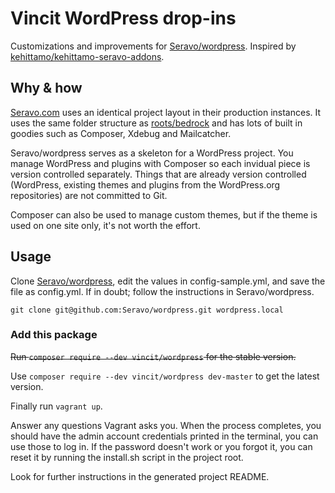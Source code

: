 # Vincit WordPress drop-ins

Customizations and improvements for [Seravo/wordpress](https://github.com/Seravo/wordpress). Inspired by [kehittamo/kehittamo-seravo-addons](https://github.com/kehittamo/kehittamo-seravo-addons).

## Why & how
[Seravo.com](https://seravo.com) uses an identical project layout in their production instances. It uses the same folder structure as [roots/bedrock](https://github.com/roots/bedrock) and has lots of built in goodies such as Composer, Xdebug and Mailcatcher.

Seravo/wordpress serves as a skeleton for a WordPress project. You manage WordPress and plugins with Composer so each invidual piece is version controlled separately. Things that are already version controlled (WordPress, existing themes and plugins from the WordPress.org repositories) are not committed to Git.

Composer can also be used to manage custom themes, but if the theme is used on one site only, it's not worth the effort.

## Usage
Clone [Seravo/wordpress](https://github.com/Seravo/wordpress), edit the values in config-sample.yml, and save the file as config.yml. If in doubt; follow the instructions in Seravo/wordpress.

```
git clone git@github.com:Seravo/wordpress.git wordpress.local
```

### Add this package
~~Run `composer require --dev vincit/wordpress` for the stable version.~~

Use `composer require --dev vincit/wordpress dev-master` to get the latest version.

Finally run `vagrant up`.

Answer any questions Vagrant asks you. When the process completes, you should have the admin account credentials printed in the terminal, you can use those to log in. If the password doesn't work or you forgot it, you can reset it by running the install.sh script in the project root.

Look for further instructions in the generated project README.
